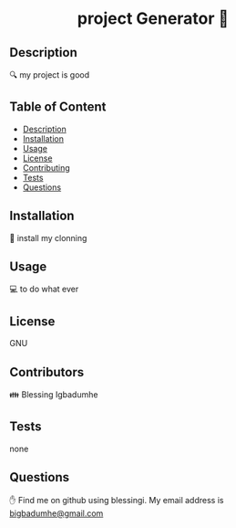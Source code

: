 
  <h1 align="center">project Generator 👋</h1>

## Description
  🔍 my project is good

## Table of Content
- [Description](#description)
- [Installation](#installation)
- [Usage](#usage)
- [License](#license)
- [Contributing](#contributors)
- [Tests](#test)
- [Questions](#questions)

## Installation
  💾 install my clonning

## Usage
  💻 to do what ever

## License
  GNU

## Contributors
  👪 Blessing Igbadumhe

## Tests
  none

## Questions
  ✋ Find me on github using blessingi. My email address is bigbadumhe@gmail.com

